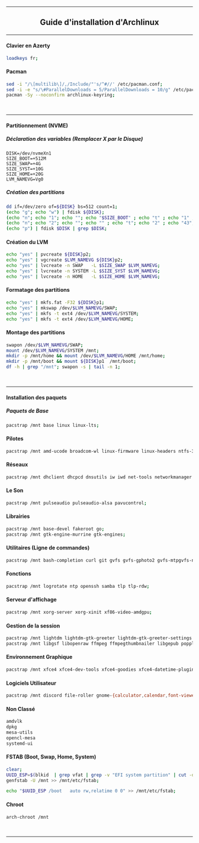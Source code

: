 ----------------------------------------------------------------------------------------------------------------------------------------
## <p align='center'> Guide d'installation d'Archlinux </p>

----------------------------------------------------------------------------------------------------------------------------------------
#### Clavier en Azerty
```bash
loadkeys fr;
```

#### Pacman
```bash
sed -i "/\[multilib\]/,/Include/"'s/^#//' /etc/pacman.conf;
sed -i -e "s/\#ParallelDownloads = 5/ParallelDownloads = 10/g" /etc/pacman.conf;
pacman -Sy --noconfirm archlinux-keyring;
```
<br />

----------------------------------------------------------------------------------------------------------------------------------------
#### Partitionnement (NVME)

##### Déclaration des variables (Remplacer X par le Disque)
```
DISK=/dev/nvmeXn1
SIZE_BOOT=+512M
SIZE_SWAP=+4G
SIZE_SYST=+10G
SIZE_HOME=+20G
LVM_NAMEVG=Vg0
```

##### Création des partitions
```bash
dd if=/dev/zero of=${DISK} bs=512 count=1;
(echo "g"; echo "w") | fdisk ${DISK};
(echo "n"; echo "1"; echo ""; echo "$SIZE_BOOT" ; echo "t" ; echo "1" ; echo "w") | fdisk $DISK;
(echo "n"; echo "2"; echo ""; echo "" ; echo "t"; echo "2" ; echo "43"; echo "w") | fdisk $DISK;
(echo "p") | fdisk $DISK | grep $DISK;
```

#### Création du LVM
```bash
echo "yes" | pvcreate ${DISK}p2;
echo "yes" | vgcreate $LVM_NAMEVG ${DISK}p2;
echo "yes" | lvcreate -n SWAP   -L $SIZE_SWAP $LVM_NAMEVG;
echo "yes" | lvcreate -n SYSTEM -L $SIZE_SYST $LVM_NAMEVG;
echo "yes" | lvcreate -n HOME   -L $SIZE_HOME $LVM_NAMEVG;
```

#### Formatage des partitions
```bash
echo "yes" | mkfs.fat -F32 ${DISK}p1;
echo "yes" | mkswap /dev/$LVM_NAMEVG/SWAP;
echo "yes" | mkfs -t ext4 /dev/$LVM_NAMEVG/SYSTEM;
echo "yes" | mkfs -t ext4 /dev/$LVM_NAMEVG/HOME;
```

#### Montage des partitions
```bash
swapon /dev/$LVM_NAMEVG/SWAP;
mount /dev/$LVM_NAMEVG/SYSTEM /mnt;
mkdir -p /mnt/home && mount /dev/$LVM_NAMEVG/HOME /mnt/home;
mkdir -p /mnt/boot && mount ${DISK}p1  /mnt/boot;
df -h | grep "/mnt"; swapon -s | tail -n 1;
```
<br />

----------------------------------------------------------------------------------------------------------------------------------------
#### Installation des paquets

##### Paquets de Base
```bash
pacstrap /mnt base linux linux-lts;
```

#### Pilotes
```bash
pacstrap /mnt amd-ucode broadcom-wl linux-firmware linux-headers ntfs-3g;
```

#### Réseaux
```bash
pacstrap /mnt dhclient dhcpcd dnsutils iw iwd net-tools networkmanager networkmanager-pptp networkmanager-qt network-manager-applet wireless-regdb;
```

#### Le Son
```bash
pacstrap /mnt pulseaudio pulseaudio-alsa pavucontrol;
```

#### Librairies
``` bash
pacstrap /mnt base-devel fakeroot go;
pacstrap /mnt gtk-engine-murrine gtk-engines;
```

#### Utilitaires (Ligne de commandes)
``` bash
pacstrap /mnt bash-completion curl git gvfs gvfs-gphoto2 gvfs-mtpgvfs-nfs gvfs-smb lsb-release lvm2 man nano neofetch p7zip smbclient sudo unzip usbutils wget zip;
```

#### Fonctions
```bash
pacstrap /mnt logrotate ntp openssh samba tlp tlp-rdw;
```

#### Serveur d'affichage
```bash
pacstrap /mnt xorg-server xorg-xinit xf86-video-amdgpu;
```

#### Gestion de la session
```bash
pacstrap /mnt lightdm lightdm-gtk-greeter lightdm-gtk-greeter-settings lightdm-webkit2-greeter;
pacstrap /mnt libgsf libopenraw ffmpeg ffmpegthumbnailer libgepub poppler poppler-glib;
```

#### Environnement Graphique
```bash
pacstrap /mnt xfce4 xfce4-dev-tools xfce4-goodies xfce4-datetime-plugin xfce4-whiskermenu-plugin;
```

#### Logiciels Utilisateur
```bash
pacstrap /mnt discord file-roller gnome-{calculator,calendar,font-viewer,terminal} numlockx plank rhythmbox seahorse smplayer virtualbox virtualbox-guest-iso virtualbox-host-modules-arch
```

#### Non Classé
```bash
amdvlk
dpkg
mesa-utils
opencl-mesa
systemd-ui
```

#### FSTAB (Boot, Swap, Home, System)
```bash
clear;
UUID_ESP=$(blkid  | grep vfat | grep -v "EFI system partition" | cut -d '"' -f 2)
genfstab -U /mnt >> /mnt/etc/fstab;

echo "$UUID_ESP /boot	auto rw,relatime 0 0" >> /mnt/etc/fstab;
```

#### Chroot
```bash
arch-chroot /mnt
```
<br />

----------------------------------------------------------------------------------------------------------------------------------------
